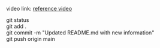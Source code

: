 video link: [reference video](https://youtu.be/zA9r5zTllx4?t=5563)

git status <br>
git add . <br>
git commit -m "Updated README.md with new information" <br>
git push origin main <br>

